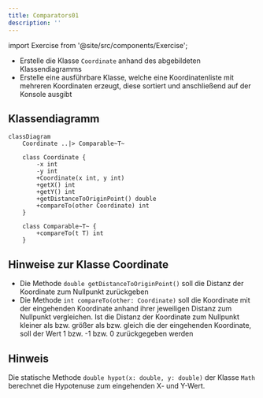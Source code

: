 ```yaml
---
title: Comparators01
description: ''
---
```


import Exercise from '@site/src/components/Exercise';

- Erstelle die Klasse `Coordinate` anhand des abgebildeten Klassendiagramms
- Erstelle eine ausführbare Klasse, welche eine Koordinatenliste mit mehreren
  Koordinaten erzeugt, diese sortiert und anschließend auf der Konsole ausgibt

## Klassendiagramm
```mermaid
classDiagram
    Coordinate ..|> Comparable~T~

    class Coordinate {
        -x int
        -y int
        +Coordinate(x int, y int)
        +getX() int
        +getY() int
        +getDistanceToOriginPoint() double
        +compareTo(other Coordinate) int
    }

    class Comparable~T~ {
        +compareTo(t T) int
    }
```

## Hinweise zur Klasse Coordinate
- Die Methode `double getDistanceToOriginPoint()` soll die Distanz der
  Koordinate zum Nullpunkt zurückgeben
- Die Methode `int compareTo(other: Coordinate)` soll die Koordinate mit der
  eingehenden Koordinate anhand ihrer jeweiligen Distanz zum Nullpunkt
  vergleichen. Ist die Distanz der Koordinate zum Nullpunkt kleiner als bzw.
  größer als bzw. gleich die der eingehenden
  Koordinate, soll der Wert 1 bzw. -1 bzw. 0 zurückgegeben werden

## Hinweis
Die statische Methode `double hypot(x: double, y: double)` der Klasse `Math`
berechnet die Hypotenuse zum eingehenden X- und Y-Wert.

<Exercise pullRequest="47" branchSuffix="comparators/01" />
